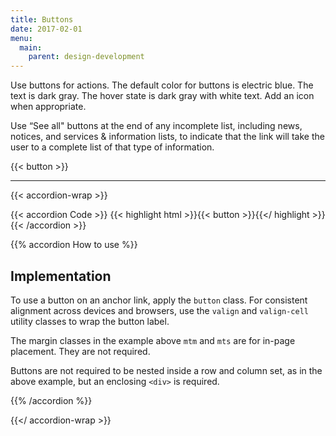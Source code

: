 ```yaml
---
title: Buttons
date: 2017-02-01
menu:
  main:
    parent: design-development
---
```


Use buttons for actions. The default color for buttons is electric blue. The text is dark gray. The hover state is dark gray with white text. Add an icon when appropriate.

Use “See all" buttons at the end of any incomplete list, including news, notices, and services & information lists, to indicate that the link will take the user to a complete list of that type of information.

{{< button >}}

---

{{< accordion-wrap >}}

{{< accordion Code >}}
  {{< highlight html >}}{{< button >}}{{</ highlight >}}
{{< /accordion >}}

{{% accordion How to use %}}
## Implementation
To use a button on an anchor link, apply the `button` class. For consistent alignment across devices and browsers, use the `valign` and `valign-cell` utility classes to wrap the button label.

The margin classes in the example above `mtm` and `mts` are for in-page placement. They are not required.

Buttons are not required to be nested inside a row and column set, as in the above example, but an enclosing `<div>` is required.

{{% /accordion %}}

{{</ accordion-wrap >}}
